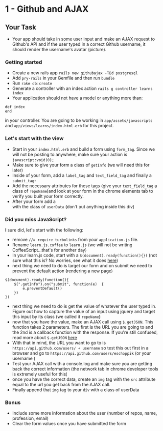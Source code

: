 # 1 - Github and AJAX

## Your Task

- Your app should take in some user input and make an AJAX request to Github's API and if the user typed in a correct Github username, it should render the username's avatar (picture).

### Getting started

- Create a new rails app `rails new githubajax -TBd postgresql`
- Add `pry-rails` in your Gemfile and then run `bundle`
- Run `rake db:create`
- Generate a controller with an index action `rails g controller learns index`
- Your application should not have a model or anything more than:

```
def index
end
```
in your controller. You are going to be working in `app/assets/javascripts` and `app/views/learns/index.html.erb` for this project. 

### Let's start with the view

- Start in your `index.html.erb` and build a form using `form_tag`. Since we will not be posting to anywhere, make sure your action is `javascript:void(0);` 
- Make sure to give your form a class of `getInfo` (we will need this for later)
- Inside of your form, add a `label_tag` and `text_field_tag` and finally a `submit_tag`- 
- Add the necessary attributes for these tags (give your `text_field_tag` a class of `repoName`)and look at your form in the chrome elements tab to verify you built your form correctly. 
- After your form add a <div> with the class of `userData` (don't put anything inside this div)


### Did you miss JavaScript?

I sure did, let's start with the following:

- remove `//= require turbolinks` from your `application.js` file.
- Rename `learn.js.coffee` to `learn.js` (we will not be writing CoffeeScript...that's for another day)
- In your learn.js code, start with a `$(document).ready(function(){})` (not sure what this is? No worries, see what it does [here](http://learn.jquery.com/using-jquery-core/document-ready/))
- next thing we need to do is target our form and on submit we need to prevent the default action (rendering a new page)

```
$(document).ready(function(){
	$(".getInfo").on("submit", function(e)	{
		e.preventDefault()
	})
})
```
- next thing we need to do is get the value of whatever the user typed in. Figure out how to capture the value of an input using jquery and target this input by its class (we called it `repoName`)
- now that you have the value, make an AJAX call using `$.getJSON`. This function takes 2 parameters. The first is the URL you are going to and the 2nd is a callback function with the response. If you're still confused, read more about `$.getJSON` [here](http://api.jquery.com/jquery.getjson/)
- With that in mind, the URL you want to go to is `https://api.github.com/users/ + username` so test this out first in a browser and go to `https://api.github.com/users/eschoppik` (or your username )
- Test your AJAX call with a console.log and make sure you are getting back the correct information (the network tab in chrome developer tools is extremely useful for this)
- once you have the correct data, create an `img` tag with the `src` attribute equal to the url you get back from the AJAX call.
- Finally append that `img` tag to your `div` with a class of userData

### Bonus

- Include some more information about the user (number of repos, name, profession, email)
- Clear the form values once you have submitted the form



